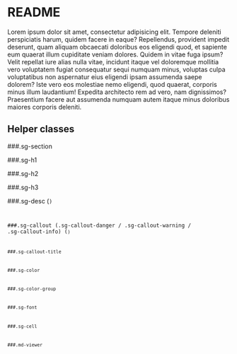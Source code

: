 # README

Lorem ipsum dolor sit amet, consectetur adipisicing elit. Tempore deleniti perspiciatis harum, quidem facere in eaque? Repellendus, provident impedit deserunt, quam aliquam obcaecati doloribus eos eligendi quod, et sapiente eum quaerat illum cupiditate veniam dolores. Quidem in vitae fuga ipsum? Velit repellat iure alias nulla vitae, incidunt itaque vel doloremque mollitia vero voluptatem fugiat consequatur sequi numquam minus, voluptas culpa voluptatibus non aspernatur eius eligendi ipsam assumenda saepe dolorem? Iste vero eos molestiae nemo eligendi, quod quaerat, corporis minus illum laudantium! Expedita architecto rem ad vero, nam dignissimos? Praesentium facere aut assumenda numquam autem itaque minus doloribus maiores corporis deleniti.

## Helper classes

###.sg-section

###.sg-h1

###.sg-h2

###.sg-h3


###.sg-desc (<code>)

###.sg-callout (.sg-callout-danger / .sg-callout-warning / .sg-callout-info) (<code>)

###.sg-callout-title


###.sg-color

###.sg-color-group

###.sg-font

###.sg-cell

###.md-viewer

